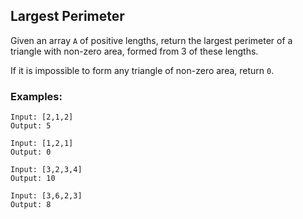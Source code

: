 ## Largest Perimeter

Given an array `A` of positive lengths, return the largest perimeter of a triangle with non-zero area, formed from 3 of these lengths.

If it is impossible to form any triangle of non-zero area, return `0`.

### Examples:
```
Input: [2,1,2]
Output: 5
```
```
Input: [1,2,1]
Output: 0
```
```
Input: [3,2,3,4]
Output: 10
```
```
Input: [3,6,2,3]
Output: 8
```